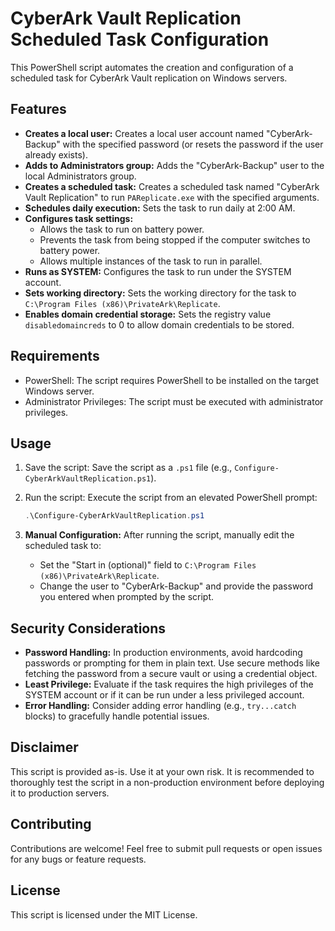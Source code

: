 # CyberArk Vault Replication Scheduled Task Configuration

This PowerShell script automates the creation and configuration of a scheduled task for CyberArk Vault replication on Windows servers.

## Features

* **Creates a local user:** Creates a local user account named "CyberArk-Backup" with the specified password (or resets the password if the user already exists).
* **Adds to Administrators group:** Adds the "CyberArk-Backup" user to the local Administrators group.
* **Creates a scheduled task:** Creates a scheduled task named "CyberArk Vault Replication" to run `PAReplicate.exe` with the specified arguments.
* **Schedules daily execution:** Sets the task to run daily at 2:00 AM.
* **Configures task settings:**
    * Allows the task to run on battery power.
    * Prevents the task from being stopped if the computer switches to battery power.
    * Allows multiple instances of the task to run in parallel.
* **Runs as SYSTEM:** Configures the task to run under the SYSTEM account.
* **Sets working directory:** Sets the working directory for the task to `C:\Program Files (x86)\PrivateArk\Replicate`.
* **Enables domain credential storage:** Sets the registry value `disabledomaincreds` to 0 to allow domain credentials to be stored.

## Requirements

* PowerShell: The script requires PowerShell to be installed on the target Windows server.
* Administrator Privileges: The script must be executed with administrator privileges.

## Usage

1.  Save the script: Save the script as a `.ps1` file (e.g., `Configure-CyberArkVaultReplication.ps1`).
2.  Run the script: Execute the script from an elevated PowerShell prompt:

    ```powershell
    .\Configure-CyberArkVaultReplication.ps1
    ```

3.  **Manual Configuration:** After running the script, manually edit the scheduled task to:

    *   Set the "Start in (optional)" field to `C:\Program Files (x86)\PrivateArk\Replicate`.
    *   Change the user to "CyberArk-Backup" and provide the password you entered when prompted by the script.

## Security Considerations

*   **Password Handling:** In production environments, avoid hardcoding passwords or prompting for them in plain text. Use secure methods like fetching the password from a secure vault or using a credential object.
*   **Least Privilege:** Evaluate if the task requires the high privileges of the SYSTEM account or if it can be run under a less privileged account.
*   **Error Handling:** Consider adding error handling (e.g., `try...catch` blocks) to gracefully handle potential issues.

## Disclaimer

This script is provided as-is. Use it at your own risk. It is recommended to thoroughly test the script in a non-production environment before deploying it to production servers.

## Contributing

Contributions are welcome! Feel free to submit pull requests or open issues for any bugs or feature requests.

## License

This script is licensed under the MIT License.
